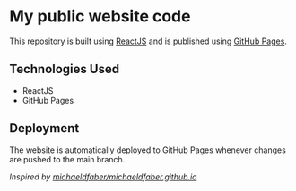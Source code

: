 # My public website code

This repository is built using [ReactJS](https://reactjs.org/) and is published using [GitHub Pages](https://pages.github.com/).

## Technologies Used

- ReactJS
- GitHub Pages

## Deployment

The website is automatically deployed to GitHub Pages whenever changes are pushed to the main branch.


_Inspired by [michaeldfaber/michaeldfaber.github.io](https://github.com/michaeldfaber/michaeldfaber.github.io)_
